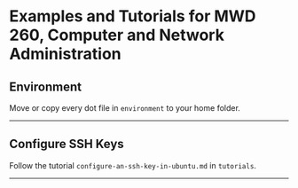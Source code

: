 # Examples and Tutorials for MWD 260, Computer and Network Administration

## Environment
Move or copy every dot file in `environment` to your home folder.

---

## Configure SSH Keys
Follow the tutorial `configure-an-ssh-key-in-ubuntu.md` in `tutorials`.

---
